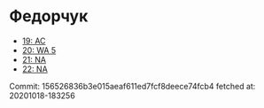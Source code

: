 # Федорчук
- [19: AC](19.md)
- [20: WA 5](20.md)
- [21: NA](21.md)
- [22: NA](22.md)

Commit: 156526836b3e015aeaf611ed7fcf8deece74fcb4
 fetched at: 20201018-183256
